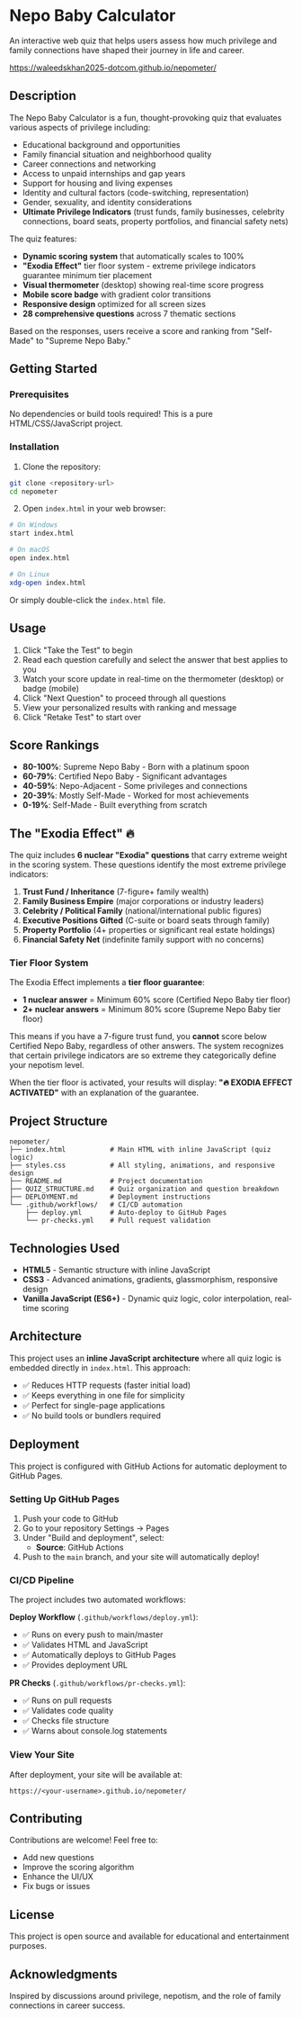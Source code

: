 # Nepo Baby Calculator

An interactive web quiz that helps users assess how much privilege and family connections have shaped their journey in life and career.

https://waleedskhan2025-dotcom.github.io/nepometer/

## Description

The Nepo Baby Calculator is a fun, thought-provoking quiz that evaluates various aspects of privilege including:
- Educational background and opportunities
- Family financial situation and neighborhood quality
- Career connections and networking
- Access to unpaid internships and gap years
- Support for housing and living expenses
- Identity and cultural factors (code-switching, representation)
- Gender, sexuality, and identity considerations
- **Ultimate Privilege Indicators** (trust funds, family businesses, celebrity connections, board seats, property portfolios, and financial safety nets)

The quiz features:
- **Dynamic scoring system** that automatically scales to 100%
- **"Exodia Effect"** tier floor system - extreme privilege indicators guarantee minimum tier placement
- **Visual thermometer** (desktop) showing real-time score progress
- **Mobile score badge** with gradient color transitions
- **Responsive design** optimized for all screen sizes
- **28 comprehensive questions** across 7 thematic sections

Based on the responses, users receive a score and ranking from "Self-Made" to "Supreme Nepo Baby."

## Getting Started

### Prerequisites

No dependencies or build tools required! This is a pure HTML/CSS/JavaScript project.

### Installation

1. Clone the repository:
```bash
git clone <repository-url>
cd nepometer
```

2. Open `index.html` in your web browser:
```bash
# On Windows
start index.html

# On macOS
open index.html

# On Linux
xdg-open index.html
```

Or simply double-click the `index.html` file.

## Usage

1. Click "Take the Test" to begin
2. Read each question carefully and select the answer that best applies to you
3. Watch your score update in real-time on the thermometer (desktop) or badge (mobile)
4. Click "Next Question" to proceed through all questions
5. View your personalized results with ranking and message
6. Click "Retake Test" to start over

## Score Rankings

- **80-100%**: Supreme Nepo Baby - Born with a platinum spoon
- **60-79%**: Certified Nepo Baby - Significant advantages
- **40-59%**: Nepo-Adjacent - Some privileges and connections
- **20-39%**: Mostly Self-Made - Worked for most achievements
- **0-19%**: Self-Made - Built everything from scratch

## The "Exodia Effect" 🔥

The quiz includes **6 nuclear "Exodia" questions** that carry extreme weight in the scoring system. These questions identify the most extreme privilege indicators:

1. **Trust Fund / Inheritance** (7-figure+ family wealth)
2. **Family Business Empire** (major corporations or industry leaders)
3. **Celebrity / Political Family** (national/international public figures)
4. **Executive Positions Gifted** (C-suite or board seats through family)
5. **Property Portfolio** (4+ properties or significant real estate holdings)
6. **Financial Safety Net** (indefinite family support with no concerns)

### Tier Floor System

The Exodia Effect implements a **tier floor guarantee**:

- **1 nuclear answer** = Minimum 60% score (Certified Nepo Baby tier floor)
- **2+ nuclear answers** = Minimum 80% score (Supreme Nepo Baby tier floor)

This means if you have a 7-figure trust fund, you **cannot** score below Certified Nepo Baby, regardless of other answers. The system recognizes that certain privilege indicators are so extreme they categorically define your nepotism level.

When the tier floor is activated, your results will display: **"🔥 EXODIA EFFECT ACTIVATED"** with an explanation of the guarantee.

## Project Structure

```
nepometer/
├── index.html           # Main HTML with inline JavaScript (quiz logic)
├── styles.css           # All styling, animations, and responsive design
├── README.md            # Project documentation
├── QUIZ_STRUCTURE.md    # Quiz organization and question breakdown
├── DEPLOYMENT.md        # Deployment instructions
└── .github/workflows/   # CI/CD automation
    ├── deploy.yml       # Auto-deploy to GitHub Pages
    └── pr-checks.yml    # Pull request validation
```

## Technologies Used

- **HTML5** - Semantic structure with inline JavaScript
- **CSS3** - Advanced animations, gradients, glassmorphism, responsive design
- **Vanilla JavaScript (ES6+)** - Dynamic quiz logic, color interpolation, real-time scoring

## Architecture

This project uses an **inline JavaScript architecture** where all quiz logic is embedded directly in `index.html`. This approach:
- ✅ Reduces HTTP requests (faster initial load)
- ✅ Keeps everything in one file for simplicity
- ✅ Perfect for single-page applications
- ✅ No build tools or bundlers required

## Deployment

This project is configured with GitHub Actions for automatic deployment to GitHub Pages.

### Setting Up GitHub Pages

1. Push your code to GitHub
2. Go to your repository Settings → Pages
3. Under "Build and deployment", select:
   - **Source**: GitHub Actions
4. Push to the `main` branch, and your site will automatically deploy!

### CI/CD Pipeline

The project includes two automated workflows:

**Deploy Workflow** (`.github/workflows/deploy.yml`):
- ✅ Runs on every push to main/master
- ✅ Validates HTML and JavaScript
- ✅ Automatically deploys to GitHub Pages
- ✅ Provides deployment URL

**PR Checks** (`.github/workflows/pr-checks.yml`):
- ✅ Runs on pull requests
- ✅ Validates code quality
- ✅ Checks file structure
- ✅ Warns about console.log statements

### View Your Site

After deployment, your site will be available at:
```
https://<your-username>.github.io/nepometer/
```

## Contributing

Contributions are welcome! Feel free to:
- Add new questions
- Improve the scoring algorithm
- Enhance the UI/UX
- Fix bugs or issues

## License

This project is open source and available for educational and entertainment purposes.

## Acknowledgments

Inspired by discussions around privilege, nepotism, and the role of family connections in career success.
